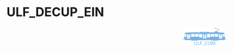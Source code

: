 # ULF_DECUP_EIN

<a href="https://github.com/ZIMO-Elektronik/ULF_COM"><img src="data/images/logo.svg" width="20%" align="right"></a>